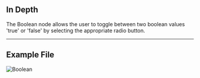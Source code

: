 ## In Depth
The Boolean node allows the user to toggle between two boolean values 'true' or 'false' by selecting the appropriate radio button.
___
## Example File

![Boolean](./CoreNodeModels.Input.BoolSelector_img.jpg)

